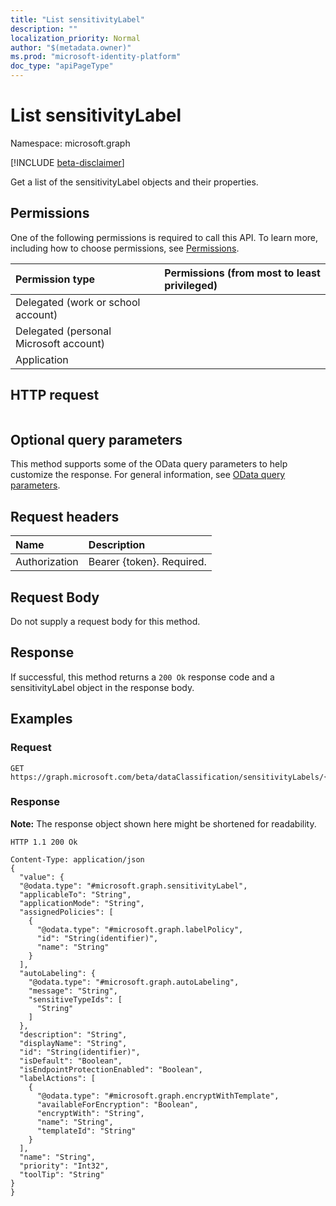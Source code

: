 ```yaml
---
title: "List sensitivityLabel"
description: ""
localization_priority: Normal
author: "$(metadata.owner)"
ms.prod: "microsoft-identity-platform"
doc_type: "apiPageType"
---
```


# List sensitivityLabel

Namespace: microsoft.graph

[!INCLUDE [beta-disclaimer](../../includes/beta-disclaimer.md)]

Get a list of the sensitivityLabel objects and their properties.

## Permissions

One of the following permissions is required to call this API. To learn more, including how to choose permissions, see [Permissions](/graph/permissions-reference).

| Permission type                        | Permissions (from most to least privileged) |
| :------------------------------------- | :------------------------------------------ |
| Delegated (work or school account)     |                                             |
| Delegated (personal Microsoft account) |                                             |
| Application                            |                                             |

## HTTP request

<!-- {
  "blockType": "ignored"
}
-->

```http

```

## Optional query parameters

This method supports some of the OData query parameters to help customize the response. For general information, see [OData query parameters](/graph/query-parameters).

## Request headers

| Name          | Description               |
| :------------ | :------------------------ |
| Authorization | Bearer {token}. Required. |

## Request Body

<!-- Actions and Functions -->

<!-- CRUD Methods -->

Do not supply a request body for this method.

## Response

If successful, this method returns a `200 Ok` response code and a sensitivityLabel object in the response body.

## Examples

### Request

<!-- {
  "blockType": "request",
  "name": "list_sensitivitylabel"
}
-->

```http
GET https://graph.microsoft.com/beta/dataClassification/sensitivityLabels/{id}

```

### Response

**Note:** The response object shown here might be shortened for readability.

<!-- {
  "blockType": "response",
  "truncated": true,
  "@odata.type": "microsoft.dataClassificationService.contract.sensitivityLabel"
}
-->

```http
HTTP 1.1 200 Ok

Content-Type: application/json
{
  "value": {
  "@odata.type": "#microsoft.graph.sensitivityLabel",
  "applicableTo": "String",
  "applicationMode": "String",
  "assignedPolicies": [
    {
      "@odata.type": "#microsoft.graph.labelPolicy",
      "id": "String(identifier)",
      "name": "String"
    }
  ],
  "autoLabeling": {
    "@odata.type": "#microsoft.graph.autoLabeling",
    "message": "String",
    "sensitiveTypeIds": [
      "String"
    ]
  },
  "description": "String",
  "displayName": "String",
  "id": "String(identifier)",
  "isDefault": "Boolean",
  "isEndpointProtectionEnabled": "Boolean",
  "labelActions": [
    {
      "@odata.type": "#microsoft.graph.encryptWithTemplate",
      "availableForEncryption": "Boolean",
      "encryptWith": "String",
      "name": "String",
      "templateId": "String"
    }
  ],
  "name": "String",
  "priority": "Int32",
  "toolTip": "String"
}
}

```
